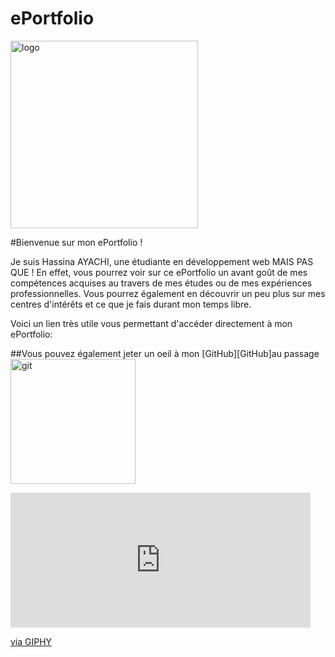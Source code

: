# ePortfolio
<img alt="logo" src="https://static.wixstatic.com/media/51e30d_d51e9a7675b14fec9050c17c133eb4e4~mv2.gif" width="300px"/>

#Bienvenue sur mon ePortfolio !

Je suis Hassina AYACHI, une étudiante en développement web MAIS PAS QUE !
En effet, vous pourrez voir sur ce ePortfolio un avant goût de mes compétences acquises au travers de mes études ou de mes expériences professionnelles. Vous pourrez également en découvrir un peu plus sur mes centres d'intérêts et ce que je fais durant mon temps libre.

Voici un lien très utile vous permettant d'accéder directement à mon ePortfolio:


##Vous pouvez également jeter un oeil à mon [GitHub][GitHub]au passage
<img alt="git" src="https://media3.giphy.com/media/487L0pNZKONFN01oHO/giphy.gif?cid=790b7611243e5aec32fb90d5f0413a6f1f5685fcdbf9dbaf&rid=giphy.gif&ct=g" width="200px"/>

<iframe src="https://giphy.com/embed/j4q4h9uWKWwnYT1k3Z" width="480" height="216" frameBorder="0" class="giphy-embed" allowFullScreen></iframe><p><a href="https://giphy.com/gifs/j4q4h9uWKWwnYT1k3Z">via GIPHY</a></p>

